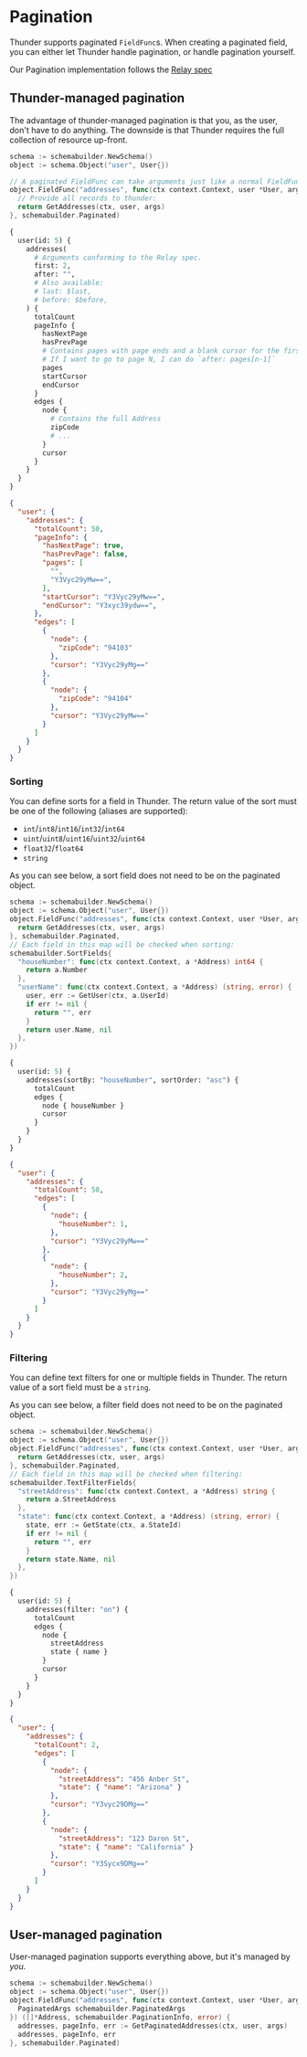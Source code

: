 # Pagination

Thunder supports paginated `FieldFunc`s. When creating a paginated field, you
can either let Thunder handle pagination, or handle pagination yourself.

Our Pagination implementation follows the [Relay spec](https://facebook.github.io/relay/docs/en/pagination-container.html)

## Thunder-managed pagination

The advantage of thunder-managed pagination is that you, as the user, don't have
to do anything. The downside is that Thunder requires the full collection of
resource up-front.

```go
schema := schemabuilder.NewSchema()
object := schema.Object("user", User{})

// A paginated FieldFunc can take arguments just like a normal FieldFunc
object.FieldFunc("addresses", func(ctx context.Context, user *User, args struct {}) ([]*Address, error) {
  // Provide all records to thunder:
  return GetAddresses(ctx, user, args)
}, schemabuilder.Paginated)
```

```graphql
{
  user(id: 5) {
    addresses(
      # Arguments conforming to the Relay spec.
      first: 2,
      after: "",
      # Also available:
      # last: $last,
      # before: $before,
    ) {
      totalCount
      pageInfo {
        hasNextPage
        hasPrevPage
        # Contains pages with page ends and a blank cursor for the first page
        # If I want to go to page N, I can do `after: pages[n-1]`
        pages
        startCursor
        endCursor
      }
      edges {
        node {
          # Contains the full Address
          zipCode
          # ...
        }
        cursor
      }
    }
  }
}
```

```json
{
  "user": {
    "addresses": {
      "totalCount": 50,
      "pageInfo": {
        "hasNextPage": true,
        "hasPrevPage": false,
        "pages": [
          "",
          "Y3Vyc29yMw==",
        ],
        "startCursor": "Y3Vyc29yMw==",
        "endCursor": "Y3xyc39ydw==",
      },
      "edges": [
        {
          "node": {
            "zipCode": "94103"
          },
          "cursor": "Y3Vyc29yMg=="
        },
        {
          "node": {
            "zipCode": "94104"
          },
          "cursor": "Y3Vyc29yMw=="
        }
      ]
    }
  }
}
```

### Sorting

You can define sorts for a field in Thunder. The return value of the sort must
be one of the following (aliases are supported):

- `int`/`int8`/`int16`/`int32`/`int64`
- `uint`/`uint8`/`uint16`/`uint32`/`uint64`
- `float32`/`float64`
- `string`

As you can see below, a sort field does not need to be on the paginated object.

```go
schema := schemabuilder.NewSchema()
object := schema.Object("user", User{})
object.FieldFunc("addresses", func(ctx context.Context, user *User, args struct {}) ([]*Address, error) {
  return GetAddresses(ctx, user, args)
}, schemabuilder.Paginated,
// Each field in this map will be checked when sorting:
schemabuilder.SortFields{
  "houseNumber": func(ctx context.Context, a *Address) int64 {
    return a.Number
  },
  "userName": func(ctx context.Context, a *Address) (string, error) {
    user, err := GetUser(ctx, a.UserId)
    if err != nil {
      return "", err
    }
    return user.Name, nil
  },
})
```

```graphql
{
  user(id: 5) {
    addresses(sortBy: "houseNumber", sortOrder: "asc") {
      totalCount
      edges {
        node { houseNumber }
        cursor
      }
    }
  }
}
```

```json
{
  "user": {
    "addresses": {
      "totalCount": 50,
      "edges": [
        {
          "node": {
            "houseNumber": 1,
          },
          "cursor": "Y3Vyc29yMw=="
        },
        {
          "node": {
            "houseNumber": 2,
          },
          "cursor": "Y3Vyc29yMg=="
        }
      ]
    }
  }
}
```

### Filtering

You can define text filters for one or multiple fields in Thunder.
The return value of a sort field must be a `string`.

As you can see below, a filter field does not need to be on the paginated object.

```go
schema := schemabuilder.NewSchema()
object := schema.Object("user", User{})
object.FieldFunc("addresses", func(ctx context.Context, user *User, args struct {}) ([]*Address, error) {
  return GetAddresses(ctx, user, args)
}, schemabuilder.Paginated,
// Each field in this map will be checked when filtering:
schemabuilder.TextFilterFields{
  "streetAddress": func(ctx context.Context, a *Address) string {
    return a.StreetAddress
  },
  "state": func(ctx context.Context, a *Address) (string, error) {
    state, err := GetState(ctx, a.StateId)
    if err != nil {
      return "", err
    }
    return state.Name, nil
  },
})
```

```graphql
{
  user(id: 5) {
    addresses(filter: "on") {
      totalCount
      edges {
        node {
          streetAddress
          state { name }
        }
        cursor
      }
    }
  }
}
```

```json
{
  "user": {
    "addresses": {
      "totalCount": 2,
      "edges": [
        {
          "node": {
            "streetAddress": "456 Anber St",
            "state": { "name": "Arizona" }
          },
          "cursor": "Y3vyc29DMg=="
        },
        {
          "node": {
            "streetAddress": "123 Daron St",
            "state": { "name": "California" }
          },
          "cursor": "Y3Sycx9DMg=="
        }
      ]
    }
  }
}
```

## User-managed pagination

User-managed pagination supports everything above, but it's managed by _you_.

```go
schema := schemabuilder.NewSchema()
object := schema.Object("user", User{})
object.FieldFunc("addresses", func(ctx context.Context, user *User, args struct {
  PaginatedArgs schemabuilder.PaginatedArgs
}) ([]*Address, schemabuilder.PaginationInfo, error) {
  addresses, pageInfo, err := GetPaginatedAddresses(ctx, user, args)
  addresses, pageInfo, err
}, schemabuilder.Paginated)
```
